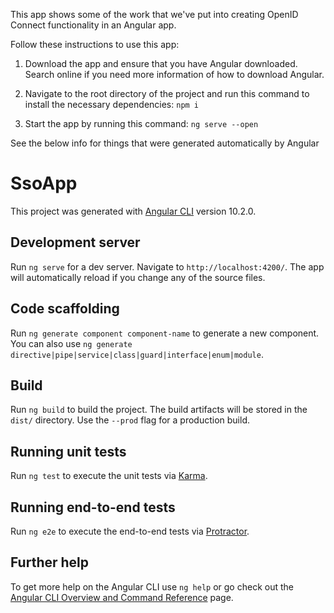 This app shows some of the work that we've put into creating OpenID Connect functionality in an Angular app.

Follow these instructions to use this app:
1. Download the app and ensure that you have Angular downloaded. Search online if you need more information of how to download Angular.

2. Navigate to the root directory of the project and run this command to install the necessary dependencies:
`npm i`

3. Start the app by running this command:
`ng serve --open`

See the below info for things that were generated automatically by Angular

# SsoApp

This project was generated with [Angular CLI](https://github.com/angular/angular-cli) version 10.2.0.

## Development server

Run `ng serve` for a dev server. Navigate to `http://localhost:4200/`. The app will automatically reload if you change any of the source files.

## Code scaffolding

Run `ng generate component component-name` to generate a new component. You can also use `ng generate directive|pipe|service|class|guard|interface|enum|module`.

## Build

Run `ng build` to build the project. The build artifacts will be stored in the `dist/` directory. Use the `--prod` flag for a production build.

## Running unit tests

Run `ng test` to execute the unit tests via [Karma](https://karma-runner.github.io).

## Running end-to-end tests

Run `ng e2e` to execute the end-to-end tests via [Protractor](http://www.protractortest.org/).

## Further help

To get more help on the Angular CLI use `ng help` or go check out the [Angular CLI Overview and Command Reference](https://angular.io/cli) page.
